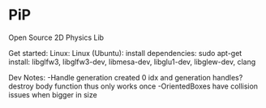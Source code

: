 # PiP
Open Source 2D Physics Lib

Get started:
Linux:
Linux (Ubuntu):
install dependencies:
sudo apt-get install:
libglfw3, libglfw3-dev, libmesa-dev, libglu1-dev, libglew-dev, clang


Dev Notes:
-Handle generation created 0 idx and generation handles? destroy body function thus only works once
-OrientedBoxes have collision issues when bigger in size
